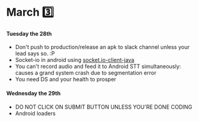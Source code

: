 March 3️⃣
========

#### Tuesday the 28th
- Don't push to production/release an apk to slack channel unless your lead says so. :P
- Socket-io in android using [socket.io-client-java](https://github.com/socketio/socket.io-client-java)
- You can't record audio and feed it to Android STT simultaneously: causes a grand system crash due to segmentation error
- You need DS and your health to prosper

#### Wednesday the 29th
- DO NOT CLICK ON SUBMIT BUTTON UNLESS YOU'RE DONE CODING
- Android loaders